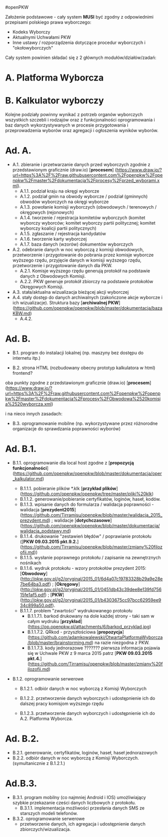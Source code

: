 #openPKW

Założenie podstawowe - cały system **MUSI** być zgodny z odpowiednimi przepisami polskiego prawa wyborczego:
* Kodeks Wyborczy  
* Aktualnymi Uchwałami PKW  
* Inne ustawy / rozporządzenia dotyczące procedur wyborczych i "okołowyborczych" 


Cały system powinien składać się z 2 głównych modułów/działów/zadań:

# A. Platforma Wyborcza  
# B. Kalkulator wyborczy  

Kolejne podziały powinny wynikać z potrzeb organów wyborczych wszystkich szczebli i rodzajów oraz z funkcjonalności oprogramowania i baz danych wykorzystywanych w procesie przygotowania i przeprowadzenia wyborów oraz agregacji i ogłoszenia wyników wyborów.


# Ad. A.
* A.1. zbieranie i przetwarzanie danych przed wyborczych zgodnie z przedstawionym graficznie (draw.io) [**procesem**] 
(https://www.draw.io/?url=https%3A%2F%2Fraw.githubusercontent.com%2Fopenpkw%2Fopenpkw%2Fmaster%2Fdokumentacja%2Fprocesy%2Fprzed_wyborami.xml).
  * A.1.1. podział kraju na okręgi wyborcze
  * A.1.2. podział gmin na obwody wyborcze / podział (gminnych) obwodów wyborczych na okręgi wyborcze
  * A.1.3. powołanie komisji wyborczych (obwodowych / terenowych / okręgowych (rejonowych)
  * A.1.4. tworzenie / rejestracja komitetów wyborczych (komitet wyborczy wyborców; komitet wyborczy partii politycznej; komitet wyborczy koalicji partii politycznych)
  * A.1.5. zgłaszanie / rejestracja kandydatów
  * A.1.6. tworzenie karty wyborczej
  * A.1.7. baza danych (wzorów) dokumentów wyborczych
* A.2. odebranie danych w noc wyborczą z komisji obwodowych, przetworzenie i przygotowanie do pobrania przez komisje wyborcze wyższego rzędu, przyjęcie danych w komisji wyższego rzędu, przetworzenie i przygotowanie danych dla PKW.
   * A.2.1. Komisje wyższego rzędu generują protokół na podstawie danych z Obwodowych Komisji.
   * A.2.2. PKW generuje protokół zbiorczy na podstawie protokołów Okręgowych Komisji.
* A.3. stała/aktualna wizualizacja bieżącej akcji wyborczej
* A.4. stały dostęp do danych archiwalnych (zakończone akcje wyborcze i ich wizualizacje). Struktura bazy [**archiwalnej PKW**] (https://github.com/openpkw/openpkw/blob/master/dokumentacja/bazaKBW.md)
   * A.4.2.    

# Ad. B.

* B.1. program do instalacji lokalnej (np. maszyny bez dostępu do internetu itp.)

* B.2. strona HTML (rozbudowany obecny prototyp kalkulatora w html) frontend?  

oba punkty zgodne z przedstawionym graficznie (draw.io) [**procesem**] (https://www.draw.io/?url=https%3A%2F%2Fraw.githubusercontent.com%2Fopenpkw%2Fopenpkw%2Fmaster%2Fdokumentacja%2Fprocesy%2FObwodowa%2520komisja%2520wyborcza.xml)  

i na nieco innych zasadach:  

* B.3. oprogramowanie mobilne (np. wykorzystywane przez różnorodne organizacje do sprawdzania poprawności wyborów)

# Ad. B.1. 

* B.1.1. oprogramowanie dla local host zgodne z [**propozycją funkcjonalności**] (https://github.com/openpkw/openpkw/blob/master/dokumentacja/oper_kalkulator.md)
    * B.1.1.1. pobieranie plików *.klk [**przykład plików**] (https://github.com/openpkw/openpkw/tree/master/pliki%20klk)
    * B.1.1.2. generowanie/pobieranie certyfikatów, loginów, haseł, kodów.
    * B.1.1.3. wpisanie danych do formularza / walidacja poprawności - walidacja [**prezydent2015**] (https://github.com/Tirramisu/openpkw/blob/master/walidacja_2015_prezydent.md) ; walidacje [**dotychczasowe**] (https://github.com/openpkw/openpkw/blob/master/dokumentacja/walidacja_podstawy.md)
    * B.1.1.4. drukowanie "zestawień błędów" / poprawianie protokołu ([**PKW 09.03.2015 pkt.9.2.**] (https://github.com/Tirramisu/openpkw/blob/master/zmiany%20filozofii.md))
    * B.1.1.5. wysłanie poprawnego protokołu / zapisanie na zewnętrznych nośnikach
    * B.1.1.6. wydruk protokołu - wzory protokołów prezydent 2015: [**Obwodowy**] (http://pkw.gov.pl/g2/oryginal/2015_01/6d4a07c19783328b29a9e28e7be64ba3.pdf) ; [**Okręgowy**] (http://pkw.gov.pl/g2/oryginal/2015_01/0451db43c39dee8e139fd75615fe1af5.pdf) ; [**PKW**] (http://pkw.gov.pl/g2/oryginal/2015_01/b4303675cc97bcc62959ee934c899a50.pdf).
    * B.1.1.7. problem "zwartości" wydrukowanego protokołu 
      * B.1.1.7.1. barkod drukowany na dole każdej  strony - taki sam w całym wydruku [**przykład**] (https://op.openpkw.pl/attachments/6/barkod_przyklad.jpg)
      * B.1.1.7.2. QRkod - przyszłościowa [**propozycja**] (https://github.com/adamkowalewski/OtwartaPlatformaWyborcza/blob/master/brainstorming.md) na razie niezgodna z PKW.
      * B.1.1.7.3. kody jednorazowe ??????? pierwsza informacja pojawia się w Uchwale PKW z 9 marca 2015 patrz [**PKW 09.03.2015 pkt.4.**] (https://github.com/Tirramisu/openpkw/blob/master/zmiany%20filozofii.md)

* B.1.2. oprogramowanie serwerowe
     * B.1.2.1. odbiór danych w noc wyborczą z Komisji Wyborczych
     * B.1.2.2. przetworzenie danych wyborczych i udostępnienie ich do dalszej pracy komisjom wyższego rzędu
         
     * B.1.2.3. przetworzenie danych wyborczych i udostępnienie ich do A.2. Platforma Wyborcza.

# Ad. B.2.
   * B.2.1. generowanie, certyfikatów, loginów, haseł, haseł jednorazowych
   * B.2.2. odbiór danych w noc wyborczą z Komisji Wyborczych. (symultanicznie z B.1.2.1.)
 
# Ad.B.3.

* B.3.1. program mobilny (co najmniej Android i IOS) umożliwiający szybkie przekazanie cześci danych liczbowych z protokołu.
    * B.3.1.1. implementacja możliwości przesłania danych SMS ze starszych modeli telefonów.
* B.3.2. oprogramowanie serwerowe 
    * przetworzenie danych, ich agregacja i udostępnienie danych zbiorczych/wizualizacja.

